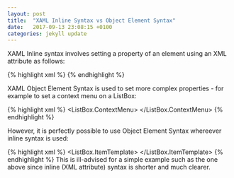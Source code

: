 ```yaml
---
layout: post
title:  "XAML Inline Syntax vs Object Element Syntax"
date:   2017-09-13 23:08:15 +0100
categories: jekyll update
---
```

XAML Inline syntax involves setting a property of an element using an XML attribute as follows:

{% highlight xml %}
<ListBox ItemTemplate="{StaticResource PathVisualTemplate}"/>
{% endhighlight %}

XAML Object Element Syntax is used to set more complex properties - for example to set a context menu on a ListBox:

{% highlight xml %}
<ListBox>
    <ListBox.ContextMenu>
        <ContextMenu>
            <MenuItem Header="Press this"/>
            <MenuItem Header="Press that"/>
        </ContextMenu>
    </ListBox.ContextMenu>
</ListBox>
{% endhighlight %}

However, it is perfectly possible to use Object Element Syntax whereever inline syntax is used:

{% highlight xml %}
<ListBox>
    <ListBox.ItemTemplate>
        <StaticResource ResourceKey="PathVisualTemplate"/>
    </ListBox.ItemTemplate>
</ListBox>
{% endhighlight %}
This is ill-advised for a simple example such as the one above since inline (XML attribute) syntax is shorter and
much clearer.

